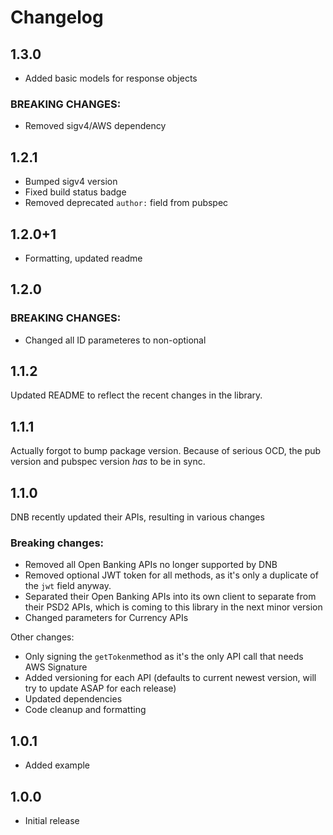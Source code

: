 # Changelog

## 1.3.0

- Added basic models for response objects

### **BREAKING CHANGES:**

- Removed sigv4/AWS dependency

## 1.2.1

- Bumped sigv4 version
- Fixed build status badge
- Removed deprecated `author:` field from pubspec

## 1.2.0+1

- Formatting, updated readme

## 1.2.0

### **BREAKING CHANGES:**

- Changed all ID parameteres to non-optional

## 1.1.2

Updated README to reflect the recent changes in the library.

## 1.1.1

Actually forgot to bump package version. Because of serious OCD, the pub version and pubspec version _has_ to be in sync.

## 1.1.0

DNB recently updated their APIs, resulting in various changes

### **Breaking changes:**

- Removed all Open Banking APIs no longer supported by DNB
- Removed optional JWT token for all methods, as it's only a duplicate of the `jwt` field anyway.
- Separated their Open Banking APIs into its own client to separate from their PSD2 APIs, which is coming to this library in the next minor version
- Changed parameters for Currency APIs

Other changes:

- Only signing the `getToken`method as it's the only API call that needs AWS Signature
- Added versioning for each API (defaults to current newest version, will try to update ASAP for each release)
- Updated dependencies
- Code cleanup and formatting

## 1.0.1

- Added example

## 1.0.0

- Initial release
